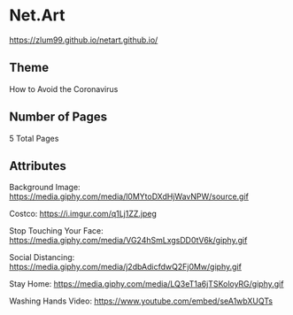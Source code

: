 # Net.Art
https://zlum99.github.io/netart.github.io/

## Theme
How to Avoid the Coronavirus 

## Number of Pages
5 Total Pages

## Attributes 
Background Image: https://media.giphy.com/media/l0MYtoDXdHjWavNPW/source.gif

Costco: https://i.imgur.com/q1Lj1ZZ.jpeg

Stop Touching Your Face: https://media.giphy.com/media/VG24hSmLxgsDD0tV6k/giphy.gif

Social Distancing: https://media.giphy.com/media/j2dbAdicfdwQ2Fj0Mw/giphy.gif

Stay Home: https://media.giphy.com/media/LQ3eT1a6jTSKoloyRG/giphy.gif

Washing Hands Video: https://www.youtube.com/embed/seA1wbXUQTs
